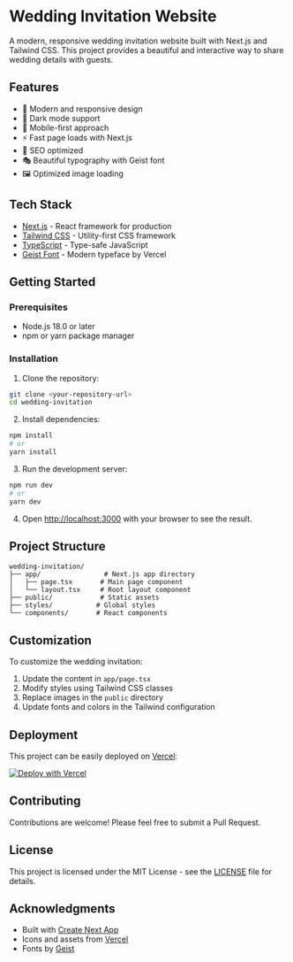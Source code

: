 # Wedding Invitation Website

A modern, responsive wedding invitation website built with Next.js and Tailwind CSS. This project provides a beautiful and interactive way to share wedding details with guests.

## Features

- 🎨 Modern and responsive design
- 🌙 Dark mode support
- 📱 Mobile-first approach
- ⚡ Fast page loads with Next.js
- 🎯 SEO optimized
- 🎭 Beautiful typography with Geist font
- 🖼️ Optimized image loading

## Tech Stack

- [Next.js](https://nextjs.org/) - React framework for production
- [Tailwind CSS](https://tailwindcss.com/) - Utility-first CSS framework
- [TypeScript](https://www.typescriptlang.org/) - Type-safe JavaScript
- [Geist Font](https://vercel.com/font) - Modern typeface by Vercel

## Getting Started

### Prerequisites

- Node.js 18.0 or later
- npm or yarn package manager

### Installation

1. Clone the repository:
```bash
git clone <your-repository-url>
cd wedding-invitation
```

2. Install dependencies:
```bash
npm install
# or
yarn install
```

3. Run the development server:
```bash
npm run dev
# or
yarn dev
```

4. Open [http://localhost:3000](http://localhost:3000) with your browser to see the result.

## Project Structure

```
wedding-invitation/
├── app/                # Next.js app directory
│   ├── page.tsx       # Main page component
│   └── layout.tsx     # Root layout component
├── public/            # Static assets
├── styles/           # Global styles
└── components/       # React components
```

## Customization

To customize the wedding invitation:

1. Update the content in `app/page.tsx`
2. Modify styles using Tailwind CSS classes
3. Replace images in the `public` directory
4. Update fonts and colors in the Tailwind configuration

## Deployment

This project can be easily deployed on [Vercel](https://vercel.com):

[![Deploy with Vercel](https://vercel.com/button)](https://vercel.com/new/clone?repository-url=https://github.com/yourusername/wedding-invitation)

## Contributing

Contributions are welcome! Please feel free to submit a Pull Request.

## License

This project is licensed under the MIT License - see the [LICENSE](LICENSE) file for details.

## Acknowledgments

- Built with [Create Next App](https://nextjs.org/docs/api-reference/create-next-app)
- Icons and assets from [Vercel](https://vercel.com)
- Fonts by [Geist](https://vercel.com/font)
